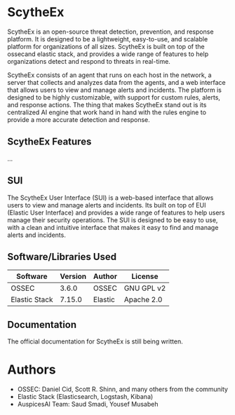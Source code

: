 # ScytheEx

ScytheEx is an open-source threat detection, prevention, and response platform. It is designed to be a lightweight, easy-to-use, and scalable platform for organizations of all sizes. ScytheEx is built on top of the ossecand elastic stack, and provides a wide range of features to help organizations detect and respond to threats in real-time.

ScytheEx consists of an agent that runs on each host in the network, a server that collects and analyzes data from the agents, and a web interface that allows users to view and manage alerts and incidents. The platform is designed to be highly customizable, with support for custom rules, alerts, and response actions. The thing that makes ScytheEx stand out is its centralized AI engine that work hand in hand with the rules engine to provide a more accurate detection and response.

## ScytheEx Features

...

## SUI

The ScytheEx User Interface (SUI) is a web-based interface that allows users to view and manage alerts and incidents. Its built on top of EUI (Elastic User Interface) and provides a wide range of features to help users manage their security operations. The SUI is designed to be easy to use, with a clean and intuitive interface that makes it easy to find and manage alerts and incidents.

## Software/Libraries Used

| Software      | Version | Author  | License    |
| ------------- | ------- | ------- | ---------- |
| OSSEC         | 3.6.0   | OSSEC   | GNU GPL v2 |
| Elastic Stack | 7.15.0  | Elastic | Apache 2.0 |

## Documentation

The official documentation for ScytheEx is still being written.

# Authors

- OSSEC: Daniel Cid, Scott R. Shinn, and many others from the community
- Elastic Stack (Elasticsearch, Logstash, Kibana)
- AuspicesAI Team: Saud Smadi, Yousef Musabeh
